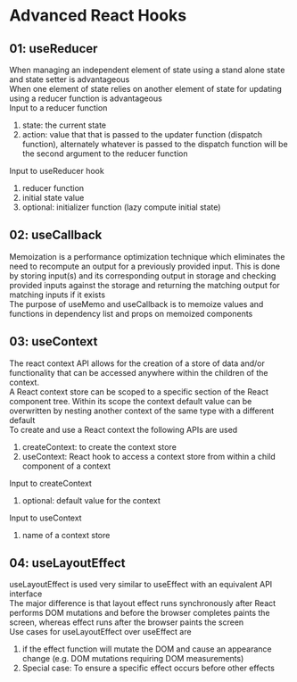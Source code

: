 # Advanced React Hooks

## 01: useReducer
When managing an independent element of state using a stand alone state and state setter is advantageous  
When one element of state relies on another element of state for updating using a reducer function is advantageous  
Input to a reducer function  
1. state: the current state
2. action: value that that is passed to the updater function (dispatch function), alternately whatever is passed to the dispatch function will be the second argument to the reducer function  

Input to useReducer hook  
1. reducer function
2. initial state value
3. optional: initializer function (lazy compute initial state)

## 02: useCallback 
Memoization is a performance optimization technique which eliminates the need to recompute an output for a previously provided input. This is done by storing input(s) and its corresponding output in storage and checking provided inputs against the storage and returning the matching output for matching inputs if it exists  
The purpose of useMemo and useCallback is to memoize values and functions in dependency list and props on memoized components   

## 03: useContext
The react context API allows for the creation of a store of data and/or functionality that can be accessed anywhere within the children of the context.  
A React context store can be scoped to a specific section of the React component tree. Within its scope the context default value can be overwritten by nesting another context of the same type with a different default  
To create and use a React context the following APIs are used  
1. createContext: to create the context store 
2. useContext: React hook to access a context store from within a child component of a context

Input to createContext  
1. optional: default value for the context 

Input to useContext  
1. name of a context store

## 04: useLayoutEffect
useLayoutEffect is used very similar to useEffect with an equivalent API interface  
The major difference is that layout effect runs synchronously after React performs DOM mutations and before the browser completes paints the screen, whereas effect runs after the browser paints the screen    
Use cases for useLayoutEffect over useEffect are  
1. if the effect function will mutate the DOM and cause an appearance change (e.g. DOM mutations requiring DOM measurements)
2. Special case: To ensure a specific effect occurs before other effects 



